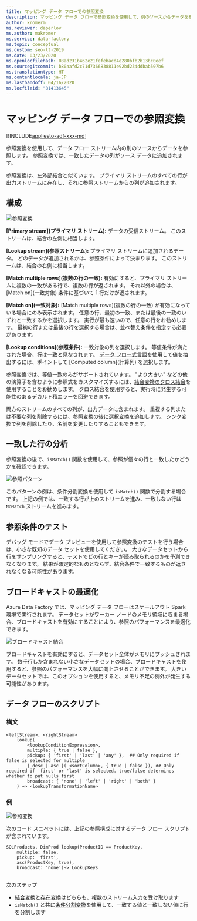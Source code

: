 ```yaml
---
title: マッピング データ フローでの参照変換
description: マッピング データ フローで参照変換を使用して、別のソースからデータを参照します。
author: kromerm
ms.reviewer: daperlov
ms.author: makromer
ms.service: data-factory
ms.topic: conceptual
ms.custom: seo-lt-2019
ms.date: 03/23/2020
ms.openlocfilehash: 08ad231b462e21fefebacd4e280bfb2b13bc0eef
ms.sourcegitcommit: b80aafd2c71d7366838811e92bd234ddbab507b6
ms.translationtype: HT
ms.contentlocale: ja-JP
ms.lasthandoff: 04/16/2020
ms.locfileid: "81413645"
---
```

# <a name="lookup-transformation-in-mapping-data-flow"></a>マッピング データ フローでの参照変換

[!INCLUDE[appliesto-adf-xxx-md](includes/appliesto-adf-xxx-md.md)]

参照変換を使用して、データ フロー ストリーム内の別のソースからデータを参照します。 参照変換では、一致したデータの列がソース データに追加されます。

参照変換は、左外部結合と似ています。 プライマリ ストリームのすべての行が出力ストリームに存在し、それに参照ストリームからの列が追加されます。 

## <a name="configuration"></a>構成

![参照変換](media/data-flow/lookup1.png "参照")

**[Primary stream]\(プライマリ ストリーム\):** データの受信ストリーム。 このストリームは、結合の左側に相当します。

**[Lookup stream]\(参照ストリーム\):** プライマリ ストリームに追加されるデータ。 どのデータが追加されるかは、参照条件によって決まります。 このストリームは、結合の右側に相当します。

**[Match multiple rows]\(複数の行の一致\):** 有効にすると、プライマリ ストリームに複数の一致がある行で、複数の行が返されます。 それ以外の場合は、[Match on]\(一致対象\) 条件に基づいて 1 行だけが返されます。

**[Match on]\(一致対象\):** [Match multiple rows]\(複数の行の一致\) が有効になっている場合にのみ表示されます。 任意の行、最初の一致、または最後の一致のいずれと一致するかを選択します。 実行が最も速いので、任意の行をお勧めします。 最初の行または最後の行を選択する場合は、並べ替え条件を指定する必要があります。

**[Lookup conditions]\(参照条件\):** 一致対象の列を選択します。 等値条件が満たされた場合、行は一致と見なされます。 [データ フロー式言語](data-flow-expression-functions.md)を使用して値を抽出するには、ポイントして [Computed column]\(計算列\) を選択します。

参照変換では、等値一致のみがサポートされています。 "より大きい" などの他の演算子を含むように参照式をカスタマイズするには、[結合変換のクロス結合](data-flow-join.md#custom-cross-join)を使用することをお勧めします。 クロス結合を使用すると、実行時に発生する可能性のあるデカルト積エラーを回避できます。

両方のストリームのすべての列が、出力データに含まれます。 重複する列または不要な列を削除するには、参照変換の後に[選択変換](data-flow-select.md)を追加します。 シンク変換で列を削除したり、名前を変更したりすることもできます。

## <a name="analyzing-matched-rows"></a>一致した行の分析

参照変換の後で、`isMatch()` 関数を使用して、参照が個々の行と一致したかどうかを確認できます。

![参照パターン](media/data-flow/lookup111.png "参照パターン")

このパターンの例は、条件分割変換を使用して `isMatch()` 関数で分割する場合です。 上記の例では、一致する行が上のストリームを進み、一致しない行は ```NoMatch``` ストリームを進みます。

## <a name="testing-lookup-conditions"></a>参照条件のテスト

デバッグ モードでデータ プレビューを使用して参照変換のテストを行う場合は、小さな既知のデータ セットを使用してください。 大きなデータセットから行をサンプリングすると、テストでどの行とキーが読み取られるのかを予測できなくなります。 結果が確定的なものとならず、結合条件で一致するものが返されなくなる可能性があります。

## <a name="broadcast-optimization"></a>ブロードキャストの最適化

Azure Data Factory では、マッピング データ フローはスケールアウト Spark 環境で実行されます。 データセットがワーカー ノードのメモリ領域に収まる場合、ブロードキャストを有効にすることにより、参照のパフォーマンスを最適化できます。

![ブロードキャスト結合](media/data-flow/broadcast.png "ブロードキャスト結合")

ブロードキャストを有効にすると、データセット全体がメモリにプッシュされます。 数千行しか含まれない小さなデータセットの場合、ブロードキャストを使用すると、参照のパフォーマンスを大幅に向上させることができます。 大きいデータセットでは、このオプションを使用すると、メモリ不足の例外が発生する可能性があります。

## <a name="data-flow-script"></a>データ フローのスクリプト

### <a name="syntax"></a>構文

```
<leftStream>, <rightStream>
    lookup(
        <lookupConditionExpression>,
        multiple: { true | false },
        pickup: { 'first' | 'last' | 'any' },  ## Only required if false is selected for multiple
        { desc | asc }( <sortColumn>, { true | false }), ## Only required if 'first' or 'last' is selected. true/false determines whether to put nulls first
        broadcast: { 'none' | 'left' | 'right' | 'both' }
    ) ~> <lookupTransformationName>
```
### <a name="example"></a>例

![参照変換](media/data-flow/lookup-dsl-example.png "参照")

次のコード スニペットには、上記の参照構成に対するデータ フロー スクリプトが含まれています。

```
SQLProducts, DimProd lookup(ProductID == ProductKey,
    multiple: false,
    pickup: 'first',
    asc(ProductKey, true),
    broadcast: 'none')~> LookupKeys
```
## 
次のステップ

* [結合](data-flow-join.md)変換と[存在](data-flow-exists.md)変換はどちらも、複数のストリーム入力を受け取ります
* ```isMatch()``` と共に[条件分割変換](data-flow-conditional-split.md)を使用して、一致する値と一致しない値に行を分割します
